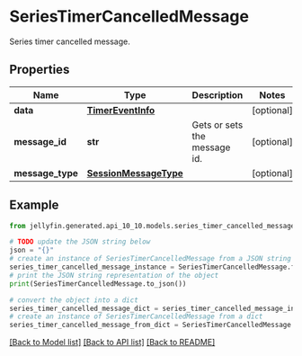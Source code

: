 # SeriesTimerCancelledMessage

Series timer cancelled message.

## Properties

Name | Type | Description | Notes
------------ | ------------- | ------------- | -------------
**data** | [**TimerEventInfo**](TimerEventInfo.md) |  | [optional] 
**message_id** | **str** | Gets or sets the message id. | [optional] 
**message_type** | [**SessionMessageType**](SessionMessageType.md) |  | [optional] 

## Example

```python
from jellyfin.generated.api_10_10.models.series_timer_cancelled_message import SeriesTimerCancelledMessage

# TODO update the JSON string below
json = "{}"
# create an instance of SeriesTimerCancelledMessage from a JSON string
series_timer_cancelled_message_instance = SeriesTimerCancelledMessage.from_json(json)
# print the JSON string representation of the object
print(SeriesTimerCancelledMessage.to_json())

# convert the object into a dict
series_timer_cancelled_message_dict = series_timer_cancelled_message_instance.to_dict()
# create an instance of SeriesTimerCancelledMessage from a dict
series_timer_cancelled_message_from_dict = SeriesTimerCancelledMessage.from_dict(series_timer_cancelled_message_dict)
```
[[Back to Model list]](../README.md#documentation-for-models) [[Back to API list]](../README.md#documentation-for-api-endpoints) [[Back to README]](../README.md)


